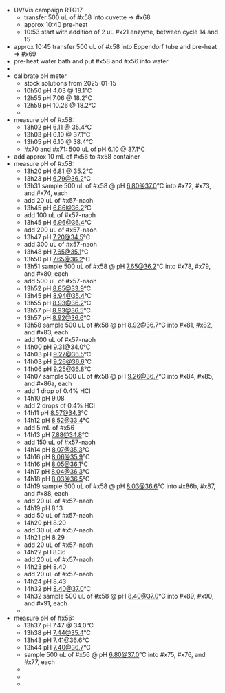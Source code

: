 - UV/Vis campaign RTG17
	- transfer 500 uL of #x58 into cuvette -> #x68
	- approx 10:40 pre-heat
	- 10:53 start with addition of 2 uL #x21 enzyme, between cycle 14 and 15
- approx 10:45 transfer 500 uL of #x58 into Eppendorf tube and pre-heat => #x69
- pre-heat water bath and put #x58 and #x56 into water
-
- calibrate pH meter
	- stock solutions from 2025-01-15
	- 10h50 pH 4.03 @ 18.1°C
	- 12h55 pH 7.06 @ 18.2°C
	- 12h59 pH 10.26 @ 18.2°C
	-
- measure pH of #x58:
	- 13h02 pH 6.11 @ 35.4°C
	- 13h03 pH 6.10 @ 37.1°C
	- 13h05 pH 6.10 @ 38.4°C
	- #x70 and #x71: 500 uL of pH 6.10 @ 37.1°C
- add approx 10 mL of #x56 to #x58 container
- measure pH of #x58:
	- 13h20 pH 6.81 @ 35.2°C
	- 13h23 pH 6.79@36.2°C
	- 13h31 sample 500 uL of #x58 @ pH 6.80@37.0°C into #x72, #x73, and #x74, each
	- add 20 uL of #x57-naoh
	- 13h45 pH 6.86@36.2°C
	- add 100 uL of #x57-naoh
	- 13h45 pH 6.96@36.4°C
	- add 200 uL of #x57-naoh
	- 13h47 pH 7.20@34.5°C
	- add 300 uL of #x57-naoh
	- 13h48 pH 7.65@35.1°C
	- 13h50 pH 7.65@36.2°C
	- 13h51 sample 500 uL of #x58 @ pH 7.65@36.2°C into #x78, #x79, and #x80, each
	- add 500 uL of #x57-naoh
	- 13h52 pH 8.85@33.9°C
	- 13h45 pH 8.94@35.4°C
	- 13h55 pH 8.93@36.2°C
	- 13h57 pH 8.93@36.5°C
	- 13h57 pH 8.92@36.6°C
	- 13h58 sample 500 uL of #x58 @ pH 8.92@36.7°C into #x81, #x82, and #x83, each
	- add 100 uL of #x57-naoh
	- 14h00 pH 9.31@34.0°C
	- 14h03 pH 9.27@36.5°C
	- 14h03 pH 9.26@36.6°C
	- 14h06 pH 9.25@36.8°C
	- 14h07 sample 500 uL of #x58 @ pH 9.26@36.7°C into #x84, #x85, and #x86a, each
	- add 1 drop of 0.4% HCl
	- 14h10 pH 9.08
	- add 2 drops of 0.4% HCl
	- 14h11 pH 8.57@34.3°C
	- 14h12 pH 8.52@33.4°C
	- add 5 mL of #x56
	- 14h13 pH 7.88@34.8°C
	- add 150 uL of #x57-naoh
	- 14h14 pH 8.07@35.3°C
	- 14h16 pH 8.06@35.9°C
	- 14h16 pH 8.05@36.1°C
	- 14h17 pH 8.04@36.3°C
	- 14h18 pH 8.03@36.5°C
	- 14h19 sample 500 uL of #x58 @ pH 8.03@36.6°C into #x86b, #x87, and #x88, each
	- add 20 uL of #x57-naoh
	- 14h19 pH 8.13
	- add 50 uL of #x57-naoh
	- 14h20 pH 8.20
	- add 30 uL of #x57-naoh
	- 14h21 pH 8.29
	- add 20 uL of #x57-naoh
	- 14h22 pH 8.36
	- add 20 uL of #x57-naoh
	- 14h23 pH 8.40
	- add 20 uL of #x57-naoh
	- 14h24 pH 8.43
	- 14h32 pH 8.40@37.0°C
	- 14h32 sample 500 uL of #x58 @ pH 8.40@37.0°C into #x89, #x90, and #x91, each
	-
- measure pH of #x56:
	- 13h37 pH 7.47 @ 34.0°C
	- 13h38 pH 7.44@35.4°C
	- 13h43 pH 7.41@36.6°C
	- 13h44 pH 7.40@36.7°C
	- sample 500 uL of #x56 @ pH 6.80@37.0°C into #x75, #x76, and #x77, each
	-
	-
	-